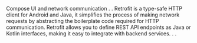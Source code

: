 Compose UI and network communication
.
.
Retrofit is a type-safe HTTP client for Android and Java, it simplifies the process of making network requests 
by abstracting the boilerplate code required for HTTP communication. 
Retrofit allows you to define REST API endpoints as Java or Kotlin interfaces, making it easy to integrate with backend services.
.
.
